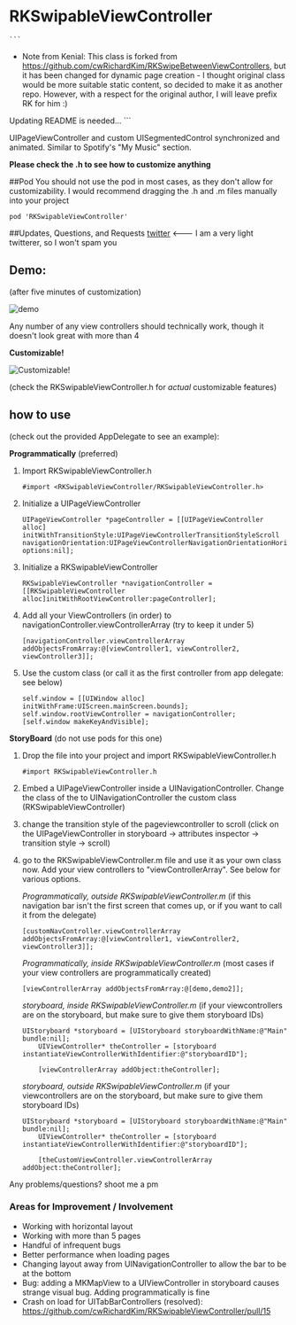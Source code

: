 RKSwipableViewController
===========================

    ```
- Note from Kenial: This class is forked from https://github.com/cwRichardKim/RKSwipeBetweenViewControllers, 
but it has been changed for dynamic page creation - I thought original class would be more suitable static content, 
so decided to make it as another repo. However, with a respect for the original author, I will leave prefix RK for him :)

Updating README is needed...
    ```



UIPageViewController and custom UISegmentedControl synchronized and animated.  Similar to Spotify's "My Music" section.

__Please check the .h to see how to customize anything__

##Pod
You should not use the pod in most cases, as they don't allow for customizability.  I would recommend dragging the .h and .m files manually into your project
	
	pod 'RKSwipableViewController'
	

##Updates, Questions, and Requests
[twitter](https://twitter.com/cwRichardKim) <--- I am a very light twitterer, so I won't spam you

## Demo: 
(after five minutes of customization)

![demo](http://i.imgur.com/zlfWDa1.gif)

Any number of any view controllers should technically work, though it doesn't look great with more than 4

__Customizable!__

![Customizable!](http://i.imgur.com/dl422EL.gif)

(check the RKSwipableViewController.h for *actual* customizable features)

## how to use 
(check out the provided AppDelegate to see an example):

__Programmatically__ (preferred)

1. Import RKSwipableViewController.h
	
	```objc
	#import <RKSwipableViewController/RKSwipableViewController.h>
	```

2. Initialize a UIPageViewController
	
	```objc
	UIPageViewController *pageController = [[UIPageViewController alloc] initWithTransitionStyle:UIPageViewControllerTransitionStyleScroll navigationOrientation:UIPageViewControllerNavigationOrientationHorizontal options:nil];
	```
3. Initialize a RKSwipableViewController

  	```objc
	RKSwipableViewController *navigationController = [[RKSwipableViewController alloc]initWithRootViewController:pageController];
	```
4. Add all your ViewControllers (in order) to navigationController.viewControllerArray (try to keep it under 5)
  	
	```objc
	[navigationController.viewControllerArray addObjectsFromArray:@[viewController1, viewController2, viewController3]];
	```
5. Use the custom class (or call it as the first controller from app delegate: see below)
  	
	```objc
  	self.window = [[UIWindow alloc] initWithFrame:UIScreen.mainScreen.bounds];
  	self.window.rootViewController = navigationController;
  	[self.window makeKeyAndVisible];
  	```
  
__StoryBoard__
(do not use pods for this one)

1. Drop the file into your project and import RKSwipableViewController.h
	
	```objc
	#import RKSwipableViewController.h
	```

2. Embed a UIPageViewController inside a UINavigationController.  Change the class of the to UINavigationController the custom class (RKSwipableViewController)
3. change the transition style of the pageviewcontroller to scroll (click on the UIPageViewController in storyboard -> attributes inspector -> transition style -> scroll)

4. go to the RKSwipableViewController.m file and use it as your own class now.  Add your view controllers to "viewControllerArray".  See below for various options.

	*Programmatically, outside RKSwipableViewController.m*
	(if this navigation bar isn't the first screen that comes up, or if you want to call it from the delegate)
	
	```objc
	[customNavController.viewControllerArray addObjectsFromArray:@[viewController1, viewController2, viewController3]];
	```
	
	*Programmatically, inside RKSwipableViewController.m*
	(most cases if your view controllers are programmatically created)
	
	```objc
	[viewControllerArray addObjectsFromArray:@[demo,demo2]];
	```
	*storyboard, inside RKSwipableViewController.m*
	(if your viewcontrollers are on the storyboard, but make sure to give them storyboard IDs)
	
	```objc
	UIStoryboard *storyboard = [UIStoryboard storyboardWithName:@"Main" bundle:nil];
	    UIViewController* theController = [storyboard instantiateViewControllerWithIdentifier:@"storyboardID"];
	
	    [viewControllerArray addObject:theController];
	```
	*storyboard, outside RKSwipableViewController.m*
	(if your viewcontrollers are on the storyboard, but make sure to give them storyboard IDs)
	
	```objc
	UIStoryboard *storyboard = [UIStoryboard storyboardWithName:@"Main" bundle:nil];
	    UIViewController* theController = [storyboard instantiateViewControllerWithIdentifier:@"storyboardID"];
	
	    [theCustomViewController.viewControllerArray addObject:theController];
	```


Any problems/questions? shoot me a pm

### Areas for Improvement / Involvement
* Working with horizontal layout
* Working with more than 5 pages
* Handful of infrequent bugs
* Better performance when loading pages
* Changing layout away from UINavigationController to allow the bar to be at the bottom
* Bug: adding a MKMapView to a UIViewController in storyboard causes strange visual bug. Adding programmatically is fine
* Crash on load for UITabBarControllers (resolved): https://github.com/cwRichardKim/RKSwipableViewController/pull/15
